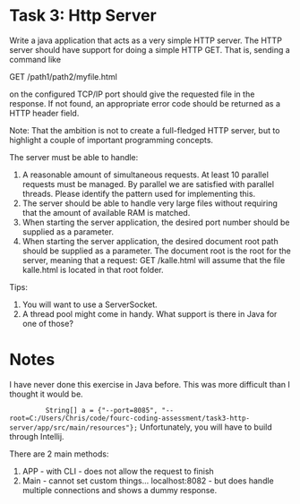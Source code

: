 # Task 3: Http Server
Write a java application that acts as a very simple HTTP server. The HTTP server should have support for doing a simple HTTP GET. That is, sending a command like

GET /path1/path2/myfile.html 

on the configured TCP/IP port should give the requested file in the response. If not found, an appropriate error code should be returned as a HTTP header field. 


Note:
That the ambition is not to create a full-fledged HTTP server, but to highlight a couple of important programming concepts. 

The server must be able to handle:
1. A reasonable amount of simultaneous requests. At least 10 parallel requests must be
   managed. By parallel we are satisfied with parallel threads. Please identify the pattern used
   for implementing this.
2. The server should be able to handle very large files without requiring that the amount of
   available RAM is matched.
3. When starting the server application, the desired port number should be supplied as a
   parameter.
4. When starting the server application, the desired document root path should be supplied as
   a parameter. The document root is the root for the server, meaning that a request:
   GET /kalle.html will assume that the file kalle.html is located in that root folder. 


Tips:
1. You will want to use a ServerSocket.
2. A thread pool might come in handy. What support is there in Java for one of those?


# Notes
I have never done this exercise in Java before. This was more difficult than I thought it would be.


`         
String[] a = {"--port=8085", "--root=C:/Users/Chris/code/fourc-coding-assessment/task3-http-server/app/src/main/resources"};
`
Unfortunately, you will have to build through Intellij. 

There are 2 main methods:
1. APP - with CLI - does not allow the request to finish
2. Main - cannot set custom things... localhost:8082 - but does handle multiple connections and shows a dummy response.